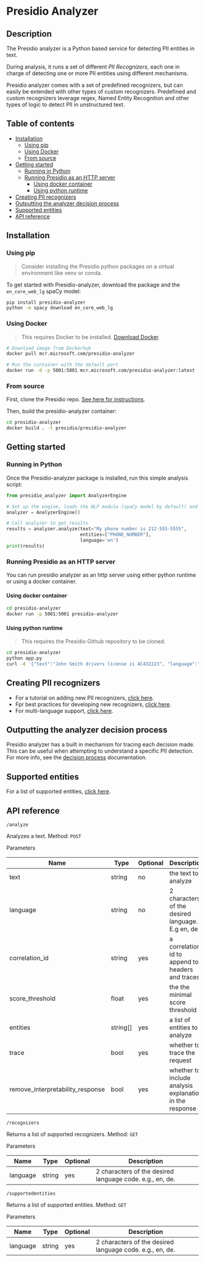 # Presidio Analyzer

## Description

The Presidio analyzer is a Python based service for detecting PII entities in text.

During analysis, it runs a set of different *PII Recognizers*,
each one in charge of detecting one or more PII entities using different mechanisms.

Presidio analyzer comes with a set of predefined recognizers,
but can easily be extended with other types of custom recognizers.
Predefined and custom recognizers leverage regex,
Named Entity Recognition and other types of logic to detect PII in unstructured text.

## Table of contents

- [Installation](#installation)
  - [Using pip](#using-pip)
  - [Using Docker](#using-docker)
  - [From source](#from-source)
- [Getting started](#getting-started)
  - [Running in Python](#running-in-python)
  - [Running Presidio as an HTTP server](#running-presidio-as-an-http-server)
    - [Using docker container](#using-docker-container)
    - [Using python runtime](#using-python-runtime)
- [Creating PII recognizers](#creating-pii-recognizers)
- [Outputting the analyzer decision process](#outputting-the-analyzer-decision-process)
- [Supported entities](#supported-entities)
- [API reference](#api-reference)

## Installation

### Using pip

> Consider installing the Presidio python packages on a virtual environment like venv or conda.

To get started with Presidio-analyzer,
download the package and the `en_core_web_lg` spaCy model:

```sh
pip install presidio-analyzer
python -m spacy download en_core_web_lg
```

### Using Docker

> This requires Docker to be installed. [Download Docker](https://docs.docker.com/get-docker/).

```sh
# Download image from Dockerhub
docker pull mcr.microsoft.com/presidio-analyzer

# Run the container with the default port
docker run -d -p 5001:5001 mcr.microsoft.com/presidio-analyzer:latest
```

### From source

First, clone the Presidio repo. [See here for instructions](../installation.md#install-from-source).

Then, build the presidio-analyzer container:

```sh
cd presidio-analyzer
docker build . -t presidio/presidio-analyzer
```

## Getting started

### Running in Python

Once the Presidio-analyzer package is installed, run this simple analysis script:

```python
from presidio_analyzer import AnalyzerEngine

# Set up the engine, loads the NLP module (spaCy model by default) and other PII recognizers
analyzer = AnalyzerEngine()

# Call analyzer to get results
results = analyzer.analyze(text="My phone number is 212-555-5555",
                           entities=["PHONE_NUMBER"],
                           language='en')
print(results)

```

### Running Presidio as an HTTP server

You can run presidio analyzer as an http server using either python runtime or using a docker container.

#### Using docker container

```sh
cd presidio-analyzer
docker run -p 5001:5001 presidio-analyzer 
```

#### Using python runtime

> This requires the Presidio Github repository to be cloned.

```sh
cd presidio-analyzer
python app.py
curl -d '{"text":"John Smith drivers license is AC432223", "language":"en"}' -H "Content-Type: application/json" -X POST http://localhost:3000/analyze
```

## Creating PII recognizers

- For a tutorial on adding new PII recognizers, [click here](adding_recognizers.md).
- Fpr best practices for developing new recognizers, [click here](developing_recognizers.md).
- For multi-language support, [click here](languages.md).

## Outputting the analyzer decision process

Presidio analyzer has a built in mechanism for tracing each decision made. This can be useful when attempting to understand a specific PII detection. For more info, see the [decision process](decision_process.md) documentation.

## Supported entities

For a list of supported entities, [click here](../supported_entities.md).

## API reference

`/analyze`

Analyzes a text. Method: `POST`

Parameters

| Name | Type | Optional | Description|
| --- | --- | ---| ---|
| text|string|no|the text to analyze|
| language|string|no|2 characters of the desired language. E.g en, de|
| correlation_id|string|yes|a correlation id to append to headers and traces|
| score_threshold|float|yes|the the minimal score threshold|
| entities|string[]|yes|a list of entities to analyze|
| trace|bool|yes|whether to trace the request|
| remove_interpretability_response|bool|yes|whether to include analysis explanation in the response |

`/recognizers`

Returns a list of supported recognizers.
Method: `GET`

Parameters

| Name | Type | Optional | Description|
| --- | --- | ---| ---|
| language|string|yes|2 characters of the desired language code. e.g., en, de. |

`/supportedentities`

Returns a list of supported entities. Method: `GET`

Parameters

| Name | Type | Optional | Description|
| --- | --- | ---| ---|
| language|string|yes|2 characters of the desired language code. e.g., en, de. |

